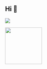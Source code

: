 ## Hi 👋

<p align="left">  
  <img src="https://count.getloli.com/get/@ligdy7?theme=rule34">
</p> 

<!-- github statistics -->

<div align="left"><img height="120" src="https://github-readme-stats.vercel.app/api?username=ligdy7&show_icons=true" /></div>
